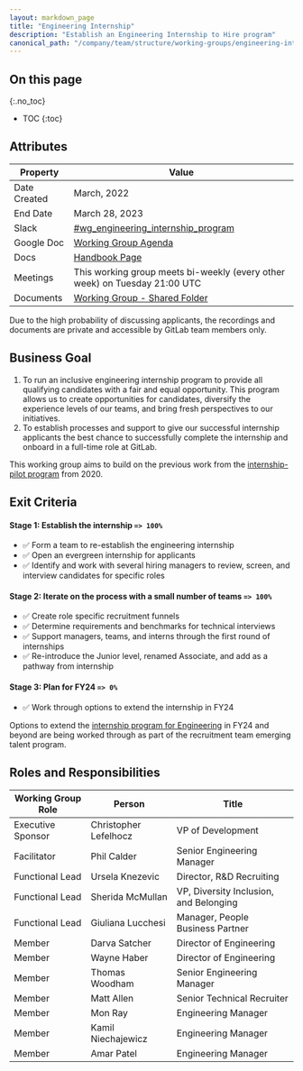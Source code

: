 ```yaml
---
layout: markdown_page
title: "Engineering Internship"
description: "Establish an Engineering Internship to Hire program"
canonical_path: "/company/team/structure/working-groups/engineering-internship/"
---
```


## On this page
{:.no_toc}

- TOC
{:toc}

## Attributes

| Property        | Value                                                                                                           |
|-----------------|-----------------------------------------------------------------------------------------------------------------|
| Date Created    | March, 2022                                                                                                     |
| End Date        | March 28, 2023                                                                                                  |
| Slack           | [#wg_engineering_internship_program](https://gitlab.slack.com/archives/C03GW8WMVA9)                             |
| Google Doc      | [Working Group Agenda](https://docs.google.com/document/d/1hcuE6I6rvdISFk_zzYYdxFdJM4ONhRrGY499ydDUiWc/edit#)   |
| Docs            | [Handbook Page](https://about.gitlab.com/handbook/engineering/internships/)                                     |
| Meetings        | This working group meets bi-weekly (every other week) on Tuesday 21:00 UTC                                      |
| Documents       | [Working Group - Shared Folder](https://drive.google.com/drive/folders/1KUNilJ_WPwklFO1N5_oKiMmoCAlxtqRV)       |

Due to the high probability of discussing applicants, the recordings and documents are private and accessible by GitLab team members only.

## Business Goal

1. To run an inclusive engineering internship program to provide all qualifying candidates with a fair and equal opportunity. This program allows us to create opportunities for candidates, diversify the experience levels of our teams, and bring fresh perspectives to our initiatives.
2. To establish processes and support to give our successful internship applicants the best chance to successfully complete the internship and onboard in a full-time role at GitLab.

This working group aims to build on the previous work from the [internship-pilot program](../internship-pilot) from 2020.

## Exit Criteria

#### Stage 1: Establish the internship `=> 100%`

- ✅ Form a team to re-establish the engineering internship
- ✅ Open an evergreen internship for applicants
- ✅ Identify and work with several hiring managers to review, screen, and interview candidates for specific roles 

#### Stage 2: Iterate on the process with a small number of teams  `=> 100%`

- ✅ Create role specific recruitment funnels
- ✅ Determine requirements and benchmarks for technical interviews
- ✅ Support managers, teams, and interns through the first round of internships 
- ✅ Re-introduce the Junior level, renamed Associate, and add as a pathway from internship

#### Stage 3: Plan for FY24 `=> 0%`

-  ✅ Work through options to extend the internship in FY24

Options to extend the [internship program for Engineering](https://about.gitlab.com/handbook/engineering/internships/) in FY24 and beyond are being worked through as part of the recruitment team emerging talent program. 

## Roles and Responsibilities

| Working Group Role | Person               | Title                                 |
|--------------------|----------------------|---------------------------------------|
| Executive Sponsor  | Christopher Lefelhocz | VP of Development                    |
| Facilitator        | Phil Calder          | Senior Engineering Manager            |
| Functional Lead    | Ursela Knezevic      | Director, R&D Recruiting              |
| Functional Lead    | Sherida McMullan     | VP, Diversity Inclusion, and Belonging |
| Functional Lead    | Giuliana Lucchesi    | Manager, People Business Partner      |
| Member             | Darva Satcher        | Director of Engineering               |
| Member             | Wayne Haber          | Director of Engineering               |
| Member             | Thomas Woodham       | Senior Engineering Manager            |
| Member             | Matt Allen           | Senior Technical Recruiter            |
| Member             | Mon Ray              | Engineering Manager                   |
| Member             | Kamil Niechajewicz   | Engineering Manager                   |
| Member             | Amar Patel           | Engineering Manager                   |


